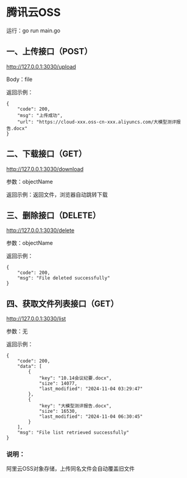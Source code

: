 # 腾讯云OSS
运行：go run main.go

## 一、上传接口（POST）
http://127.0.0.1:3030/upload

Body：file

返回示例：
```
{
    "code": 200,
    "msg": "上传成功",
    "url": "https://cloud-xxx.oss-cn-xxx.aliyuncs.com/大模型测评报告.docx"
}
```

## 二、下载接口（GET）
http://127.0.0.1:3030/download

参数：objectName

返回示例：返回文件，浏览器自动跳转下载

## 三、删除接口（DELETE）
http://127.0.0.1:3030/delete

参数：objectName

返回示例：
```
{
    "code": 200,
    "msg": "File deleted successfully"
}
```

## 四、获取文件列表接口（GET）
http://127.0.0.1:3030/list

参数：无

返回示例：
```
{
    "code": 200,
    "data": [
        {
            "key": "10.14会议纪要.docx",
            "size": 14077,
            "last_modified": "2024-11-04 03:29:47"
        },
        {
            "key": "大模型测评报告.docx",
            "size": 16530,
            "last_modified": "2024-11-04 06:30:45"
        }
    ],
    "msg": "File list retrieved successfully"
}
```

### 说明：
阿里云OSS对象存储，上传同名文件会自动覆盖旧文件

